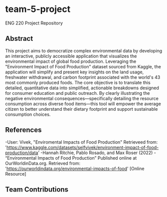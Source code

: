 # team-5-project
ENG 220 Project Repository
## Abstract
This project aims to democratize complex environmental data by developing an interactive, publicly accessible application that visualizes the environmental impact of global food production. Leveraging the "Environment Impact of Food Production" dataset sourced from Kaggle, the application will simplify and present key insights on the land usage, freshwater withdrawal, and carbon footprint associated with the world's 43 most commonly produced foods. The core objective is to translate this detailed, quantitative data into simplified, actionable breakdowns designed for consumer education and public outreach. By clearly illustrating the negative environmental consequences—specifically detailing the resource consumption across diverse food items—this tool will empower the average citizen to better understand their dietary footprint and support sustainable consumption choices.

## References
-User: Vivek, "Enviromental Impacts of Food Production"
Retrieveed from: 'https://www.kaggle.com/datasets/selfvivek/environment-impact-of-food-production/data'
-Hannah Ritchie, Pablo Rosado, and Max Roser (2022) - “Environmental Impacts of Food Production” Published online at OurWorldinData.org. 
Retrieved from: 'https://ourworldindata.org/environmental-impacts-of-food' [Online Resource]

## Team Contributions




